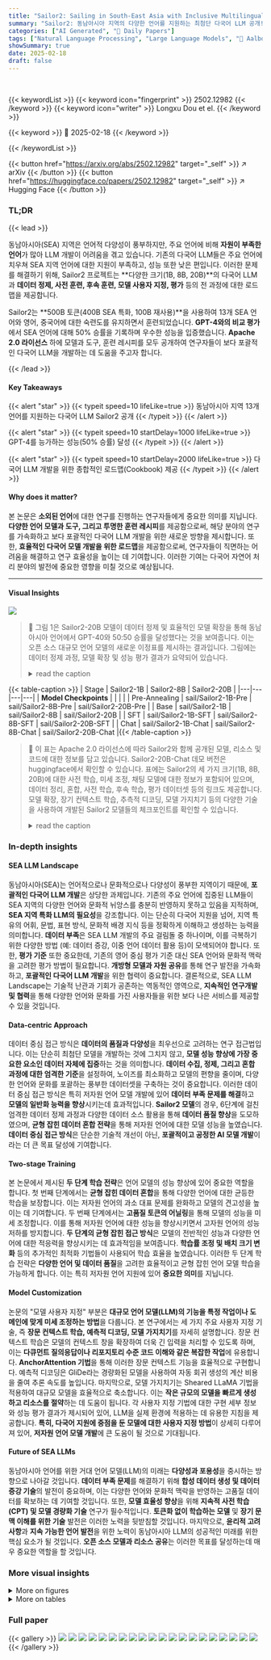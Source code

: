 ```yaml
---
title: "Sailor2: Sailing in South-East Asia with Inclusive Multilingual LLMs"
summary: "Sailor2: 동남아시아 지역의 다양한 언어를 지원하는 최첨단 다국어 LLM 공개!"
categories: ["AI Generated", "🤗 Daily Papers"]
tags: ["Natural Language Processing", "Large Language Models", "🏢 Aalborg University",]
showSummary: true
date: 2025-02-18
draft: false
---
```


<br>

{{< keywordList >}}
{{< keyword icon="fingerprint" >}} 2502.12982 {{< /keyword >}}
{{< keyword icon="writer" >}} Longxu Dou et el. {{< /keyword >}}
 
{{< keyword >}} 🤗 2025-02-18 {{< /keyword >}}
 
{{< /keywordList >}}

{{< button href="https://arxiv.org/abs/2502.12982" target="_self" >}}
↗ arXiv
{{< /button >}}
{{< button href="https://huggingface.co/papers/2502.12982" target="_self" >}}
↗ Hugging Face
{{< /button >}}




### TL;DR


{{< lead >}}

동남아시아(SEA) 지역은 언어적 다양성이 풍부하지만, 주요 언어에 비해 **자원이 부족한 언어**가 많아 LLM 개발이 어려움을 겪고 있습니다. 기존의 다국어 LLM들은 주요 언어에 치우쳐 SEA 지역 언어에 대한 지원이 부족하고, 성능 또한 낮은 편입니다.  이러한 문제를 해결하기 위해, Sailor2 프로젝트는 **다양한 크기(1B, 8B, 20B)**의 다국어 LLM과  **데이터 정제, 사전 훈련, 후속 훈련, 모델 사용자 지정, 평가** 등의 전 과정에 대한 로드맵을 제공합니다. 



Sailor2는 **500B 토큰(400B SEA 특화, 100B 재사용)**을 사용하여 13개 SEA 언어와 영어, 중국어에 대한 숙련도를 유지하면서 훈련되었습니다.  **GPT-4와의 비교 평가**에서 SEA 언어에 대해 50% 승률을 기록하며 우수한 성능을 입증했습니다.  **Apache 2.0 라이선스** 하에 모델과 도구, 훈련 레시피를 모두 공개하여 연구자들이 보다 포괄적인 다국어 LLM을 개발하는 데 도움을 주고자 합니다.

{{< /lead >}}


#### Key Takeaways

{{< alert "star" >}}
{{< typeit speed=10 lifeLike=true >}} 동남아시아 지역 13개 언어를 지원하는 다국어 LLM Sailor2 공개 {{< /typeit >}}
{{< /alert >}}

{{< alert "star" >}}
{{< typeit speed=10 startDelay=1000 lifeLike=true >}} GPT-4를 능가하는 성능(50% 승률) 달성 {{< /typeit >}}
{{< /alert >}}

{{< alert "star" >}}
{{< typeit speed=10 startDelay=2000 lifeLike=true >}} 다국어 LLM 개발을 위한 종합적인 로드맵(Cookbook) 제공 {{< /typeit >}}
{{< /alert >}}

#### Why does it matter?
본 논문은 **소외된 언어**에 대한 연구를 진행하는 연구자들에게 중요한 의미를 지닙니다. **다양한 언어 모델과 도구, 그리고 투명한 훈련 레시피**를 제공함으로써, 해당 분야의 연구를 가속화하고 보다 포괄적인 다국어 LLM 개발을 위한 새로운 방향을 제시합니다.  또한, **효율적인 다국어 모델 개발을 위한 로드맵**을 제공함으로써, 연구자들이 직면하는 어려움을 해결하고 연구 효율성을 높이는 데 기여합니다. 이러한 기여는 다국어 자연어 처리 분야의 발전에 중요한 영향을 미칠 것으로 예상됩니다.

------
#### Visual Insights



![](https://arxiv.org/html/2502.12982/x2.png)

> 🔼 그림 1은 Sailor2-20B 모델이 데이터 정제 및 효율적인 모델 확장을 통해 동남아시아 언어에서 GPT-40와 50:50 승률을 달성했다는 것을 보여줍니다. 이는 오픈 소스 대규모 언어 모델의 새로운 이정표를 제시하는 결과입니다. 그림에는 데이터 정제 과정, 모델 확장 및 성능 평가 결과가 요약되어 있습니다.
> <details>
> <summary>read the caption</summary>
> Figure 1:  With rigorous data curation and efficient model expansion, Sailor2-20B achieves the 50-50 win rate over GPT4o on SEA languages, marking a new milestone of open LLMs.
> </details>





{{< table-caption >}}
| Stage | Sailor2-1B | Sailor2-8B | Sailor2-20B |
|---|---|---|---|
| **Model Checkpoints** |  |  |  |
| Pre-Annealing | sail/Sailor2-1B-Pre | sail/Sailor2-8B-Pre | sail/Sailor2-20B-Pre |
| Base | sail/Sailor2-1B | sail/Sailor2-8B | sail/Sailor2-20B |
| SFT | sail/Sailor2-1B-SFT | sail/Sailor2-8B-SFT | sail/Sailor2-20B-SFT |
| Chat | sail/Sailor2-1B-Chat | sail/Sailor2-8B-Chat | sail/Sailor2-20B-Chat |{{< /table-caption >}}

> 🔼 이 표는 Apache 2.0 라이선스에 따라 Sailor2와 함께 공개된 모델, 리소스 및 코드에 대한 정보를 담고 있습니다. Sailor2-20B-Chat 데모 버전은 huggingface에서 확인할 수 있습니다. 표에는 Sailor2의 세 가지 크기(1B, 8B, 20B)에 대한 사전 학습, 미세 조정, 채팅 모델에 대한 정보가 포함되어 있으며, 데이터 정리, 혼합, 사전 학습, 후속 학습, 평가 데이터셋 등의 링크도 제공합니다.  모델 확장, 장기 컨텍스트 학습, 추측적 디코딩, 모델 가지치기 등의 다양한 기술을 사용하여 개발된 Sailor2 모델들의 체크포인트를 확인할 수 있습니다.
> <details>
> <summary>read the caption</summary>
> Table 1: Models, resource, and code released with Sailor2 under Apache 2.0 License.  Demo: https://huggingface.co/spaces/sail/Sailor2-20B-Chat
> </details>





### In-depth insights


#### SEA LLM Landscape
동남아시아(SEA)는 언어적으로나 문화적으로나 다양성이 풍부한 지역이기 때문에, **포괄적인 다국어 LLM 개발**은 상당한 과제입니다.  기존의 주요 언어에 집중된 LLM들이 SEA 지역의 다양한 언어와 문화적 뉘앙스를 충분히 반영하지 못하고 있음을 지적하며, **SEA 지역 특화 LLM의 필요성**을 강조합니다. 이는 단순히 다국어 지원을 넘어, 지역 특유의 어휘, 문법, 표현 방식, 문화적 배경 지식 등을 정확하게 이해하고 생성하는 능력을 의미합니다.  **데이터 부족**은 SEA LLM 개발의 주요 걸림돌 중 하나이며, 이를 극복하기 위한 다양한 방법 (예: 데이터 증강, 이중 언어 데이터 활용 등)이 모색되어야 합니다.  또한, **평가 기준** 또한 중요한데, 기존의 영어 중심 평가 기준 대신 SEA 언어와 문화적 맥락을 고려한 평가 방법이 필요합니다.  **개방형 모델과 자원 공유**를 통해 연구 발전을 가속화하고, **포괄적인 다국어 LLM 개발**을 위한 협력이 중요합니다.  결론적으로, SEA LLM Landscape는 기술적 난관과 기회가 공존하는 역동적인 영역으로, **지속적인 연구개발 및 협력**을 통해 다양한 언어와 문화를 가진 사용자들을 위한 보다 나은 서비스를 제공할 수 있을 것입니다.

#### Data-centric Approach
데이터 중심 접근 방식은 **데이터의 품질과 다양성**을 최우선으로 고려하는 연구 접근법입니다.  이는 단순히 최첨단 모델을 개발하는 것에 그치지 않고, **모델 성능 향상에 가장 중요한 요소인 데이터 자체에 집중**하는 것을 의미합니다.  **데이터 수집, 정제, 그리고 혼합 과정에 대한 엄격한 기준**을 설정하여, 노이즈를 최소화하고 모델의 편향을 줄이며, 다양한 언어와 문화를 포괄하는 풍부한 데이터셋을 구축하는 것이 중요합니다. 이러한 데이터 중심 접근 방식은 특히 저자원 언어 모델 개발에 있어 **데이터 부족 문제를 해결**하고 **모델의 일반화 능력을 향상**시키는데 효과적입니다.  **Sailor2 모델**의 경우, 6단계에 걸친 엄격한 데이터 정제 과정과 다양한 데이터 소스 활용을 통해 **데이터 품질 향상**을 도모하였으며, **균형 잡힌 데이터 혼합 전략**을 통해 저자원 언어에 대한 모델 성능을 높였습니다.  **데이터 중심 접근 방식**은 단순한 기술적 개선이 아닌, **포괄적이고 공정한 AI 모델 개발**이라는 더 큰 목표 달성에 기여합니다.

#### Two-stage Training
본 논문에서 제시된 **두 단계 학습 전략**은 언어 모델의 성능 향상에 있어 중요한 역할을 합니다. 첫 번째 단계에서는 **균형 잡힌 데이터 혼합**을 통해 다양한 언어에 대한 균등한 학습을 보장합니다. 이는 저자원 언어의 과소 대표 문제를 완화하고 모델의 견고성을 높이는 데 기여합니다. 두 번째 단계에서는 **고품질 토큰의 어닐링**을 통해 모델의 성능을 미세 조정합니다. 이를 통해 저자원 언어에 대한 성능을 향상시키면서 고자원 언어의 성능 저하를 방지합니다.  **두 단계의 균형 잡힌 접근 방식**은 모델의 전반적인 성능과 다양한 언어에 대한 적응력을 향상시키는 데 효과적임을 보여줍니다.  **학습률 조정 및 배치 크기 변화** 등의 추가적인 최적화 기법들이 사용되어 학습 효율을 높였습니다.  이러한 두 단계 학습 전략은 **다양한 언어 및 데이터 품질**을 고려한 효율적이고 균형 잡힌 언어 모델 학습을 가능하게 합니다.  이는 특히 저자원 언어 지원에 있어 **중요한 의미**를 지닙니다.

#### Model Customization
논문의 "모델 사용자 지정" 부분은 **대규모 언어 모델(LLM)의 기능을 특정 작업이나 도메인에 맞게 미세 조정하는 방법**을 다룹니다.  본 연구에서는 세 가지 주요 사용자 지정 기술, 즉 **장문 컨텍스트 학습, 예측적 디코딩, 모델 가지치기**를 자세히 설명합니다. 장문 컨텍스트 학습은 모델의 컨텍스트 창을 확장하여 더욱 긴 입력을 처리할 수 있도록 하며, 이는 **다큐먼트 질의응답이나 리포지토리 수준 코드 이해와 같은 복잡한 작업**에 유용합니다.  **AnchorAttention 기법**을 통해 이러한 장문 컨텍스트 기능을 효율적으로 구현합니다. 예측적 디코딩은 GliDe라는 경량화된 모델을 사용하여 자동 회귀 생성의 계산 비용을 줄여 추론 속도를 높입니다. 마지막으로, 모델 가지치기는 Sheared LLaMA 기법을 적용하여 대규모 모델을 효율적으로 축소합니다. 이는 **작은 규모의 모델을 빠르게 생성하고 리소스를 절약**하는 데 도움이 됩니다. 각 사용자 지정 기법에 대한 구현 세부 정보와 성능 평가 결과가 제시되어 있어, LLM을 실제 환경에 적용하는 데 유용한 지침을 제공합니다.  **특히, 다국어 지원에 중점을 둔 모델에 대한 사용자 지정 방법**이 상세히 다루어져 있어, **저자원 언어 모델 개발**에 큰 도움이 될 것으로 기대됩니다.

#### Future of SEA LLMs
동남아시아 언어를 위한 거대 언어 모델(LLM)의 미래는 **다양성과 포용성**을 중시하는 방향으로 나아갈 것입니다.  **데이터 부족 문제**를 해결하기 위해 **합성 데이터 생성 및 데이터 증강 기술**의 발전이 중요하며, 이는 다양한 언어와 문화적 맥락을 반영하는 고품질 데이터를 확보하는 데 기여할 것입니다.  또한, **모델 효율성 향상**을 위해 **지속적 사전 학습(CPT) 및 모델 경량화 기술** 연구가 필수적입니다.  **토큰화 없이 학습하는 모델** 및 **장기 문맥 이해를 위한 기술** 발전은 이러한 노력을 뒷받침할 것입니다.  마지막으로, **윤리적 고려사항**과 **지속 가능한 언어 발전**을 위한 노력이 동남아시아 LLM의 성공적인 미래를 위한 핵심 요소가 될 것입니다.  **오픈 소스 모델과 리소스 공유**는 이러한 목표를 달성하는데 매우 중요한 역할을 할 것입니다.


### More visual insights

<details>
<summary>More on figures
</summary>


![](https://arxiv.org/html/2502.12982/x5.png)

> 🔼 그림 2는 Sailor2 모델 개발을 위한 종합적인 레시피를 보여주는 그림입니다. 데이터 준비, 모델 학습 및 평가의 세 가지 주요 단계를 포함합니다. 각 단계에는 Sailor2의 개발에서 얻은 주요 통찰력과 함께 다양한 기술 및 도구가 자세히 설명되어 있습니다. 예를 들어, 데이터 준비 단계는 다양한 데이터 소스, 노이즈 제거를 위한 필터링, 그리고 저자원 언어를 위한 데이터 보충과 같은 측면을 다룹니다. 모델 학습 단계는 모델 확장, 지속적 사전 훈련, 지시어 튜닝 및 기호 튜닝과 같은 기술을 보여줍니다. 마지막으로, 평가 단계는 SailCompass 및 SEA-WildBench와 같은 다양한 평가 지표와 도구에 대한 자세한 내용을 보여줍니다. 이 레시피는 연구자들이 다양한 저자원 언어를 포함한 포괄적인 대규모 언어 모델을 구축하는 데 도움이 되도록 고안되었습니다.
> <details>
> <summary>read the caption</summary>
> Figure 2:  Sailor2 Cookbook with key insights in data, model training and evaluation.
> </details>



![](https://arxiv.org/html/2502.12982/x8.png)

> 🔼 그림 3은 Sailor2 모델의 instruction tuning에 사용된 SEA-UltraChat 데이터셋의 카테고리 및 언어 분포를 보여줍니다.  Stage 1 데이터셋은 다양한 언어와 카테고리가 불균형적으로 분포되어 있으나,  Stage 2 데이터셋은 언어와 카테고리의 균형있는 분포를 위해 신중하게 큐레이션 되었습니다.  Stage 1과 Stage 2 데이터셋의 카테고리 분포 (코딩 및 디버깅, 정보 검색, 수학 및 데이터, 창의적 작업, 추론 및 계획) 와 14개 언어 (영어, 중국어, 태국어, 베트남어, 인도네시아어, 말레이어, 버마어, 라오어, 세부아노어, 일로카노어, 자바어, 크메르어, 순다어, 타갈로그어)의 비율을 비교하여 보여줍니다.  이를 통해 Stage 2 데이터셋이 언어와 카테고리 측면에서 보다 균형 잡힌 데이터를 제공함을 시각적으로 확인할 수 있습니다.
> <details>
> <summary>read the caption</summary>
> Figure 3: Distribution of categories and languages in SEA-UltraChat. Stage 2 data is carefully curated to ensure a balanced representation across both dimensions.
> </details>



![](https://arxiv.org/html/2502.12982/x9.png)

> 🔼 그림 4는 영어로 된 창작 과제에 대한 지시 사항 데이터의 PPL 백분위수 대비 보상 백분위수 분포를 보여줍니다. 이 그림은 2단계 지시 사항 데이터로 사용할 후보군을 선택하는 데 사용된 방법을 보여줍니다.  높은 PPL과 높은 보상을 가진 후보군(오른쪽 상단)이 2단계 데이터로 선택됩니다. 표 6에는 노란색으로 강조 표시된 코너 케이스가 제시되어 있습니다. 이는 모델이 특정 유형의 데이터에 어려움을 겪거나 특정 유형의 응답을 생성하는 경향이 있음을 보여주는 예시입니다.
> <details>
> <summary>read the caption</summary>
> Figure 4: The PPL Percentile vs Reward Percentile distribution of English instruction data on Creative Tasks. We select High PPL High Reward candidates (top right) as stage 2 instruction data. We report corner cases highlighted in yellow in Table 6.
> </details>



</details>




<details>
<summary>More on tables
</summary>


{{< table-caption >}}
| Codebases / Tools | Link |
|---|---| 
| **Type** | <img src="https://arxiv.org/html/2502.12982/x3.png" width="20" height="20"> **Link** |
| Data Cleaning | [sail-sg/sailcraft](https://www.github.com/sail-sg/sailcraft) |
| Data Mixture | [sail-sg/regmix](https://www.github.com/sail-sg/regmix) |
| Pre-training | [sail-sg/Megatron-Sailor2](https://www.github.com/sail-sg/Megatron-Sailor2) |
| Post-training | [sail-sg/oat](https://www.github.com/sail-sg/oat) |
| Evaluation | [sail-sg/sailcompass](https://www.github.com/sail-sg/sailcompass) |{{< /table-caption >}}
> 🔼 Sailor2 모델이 지원하는 13개의 동남아시아 언어 목록과 각 언어의 사용 인구수를 보여주는 표입니다.  표에는 각 언어의 ISO 코드, 국가/지역, 사용 인구수가 포함되어 있습니다. 이 표는 Sailor2 모델이 다양한 동남아시아 언어를 지원하도록 훈련되었음을 보여주는 데 중요한 역할을 합니다.
> <details>
> <summary>read the caption</summary>
> Table 2: Thirteen SEA Languages Supported by Sailor2.
> </details>

{{< table-caption >}}
| **Post-Training Dataset** |  | 
|---|---| 
| **Domain** | **Link** | 
| SFT-Stage1 | [sailor2/sailor2-sft-stage1](https://huggingface.co/datasets/sailor2/sailor2-sft-stage1) | 
| SFT-Stage2 | [sailor2/sailor2-sft-stage2](https://huggingface.co/datasets/sailor2/sailor2-sft-stage2) | 
| Off-policy DPO | [sailor2/sea-ultrafeedback](https://huggingface.co/datasets/sailor2/sea-ultrafeedback) | 
| On-policy DPO | [sailor2/sea-ultrafeedback-onpolicy](https://huggingface.co/datasets/sailor2/sea-ultrafeedback-onpolicy) | {{< /table-caption >}}
> 🔼 이 표는 Sailor2의 지속적인 사전 훈련에 사용된 원시 토큰의 통계를 보여줍니다. 언어, ISO 코드, 디스크 크기(TB), 추정 토큰 수(십억 단위)를 포함하여 13개의 동남아시아 언어에 대한 정보를 제공합니다. 이 표는 Sailor2 모델의 훈련에 사용된 데이터의 양과 분포를 이해하는 데 도움이 됩니다.
> <details>
> <summary>read the caption</summary>
> Table 3: Statistics of Raw Tokens Used in Sailor2 Continual Pre-training.
> </details>

{{< table-caption >}}
| Domain | Link |
|---|---| 
| **Evaluation Dataset** |  | 
| SailCompass | [sail/Sailcompass_data](https://huggingface.co/datasets/sail/Sailcompass_data) |
| SEA-WildBench | [sailor2/sea-wildbench](https://huggingface.co/datasets/sailor2/sea-wildbench) |
{{< /table-caption >}}
> 🔼 표 4는 Sailor2 모델의 첫 번째 지속적 사전 훈련 단계에서 각 언어에 대해 실제로 사용된 토큰 수를 보여줍니다. 데이터 혼합 최적화 과정을 거쳐 언어별 토큰 분포가 조정되었으며, 베트남어와 인도네시아어는 다운샘플링되었고, 크메르어, 말레이어, 버마어, 태국어, 타갈로그어는 업샘플링되었습니다. 이 표는 Sailor2 모델의 훈련 데이터 균형을 맞추기 위한 데이터 혼합 전략을 이해하는 데 중요한 정보를 제공합니다.
> <details>
> <summary>read the caption</summary>
> Table 4: Effective Tokens by Language in Stage 1.
> </details>

{{< table-caption >}}
| **Stage** | **Sailor2-1B** | **Sailor2-8B** | **Sailor2-20B** |
|---|---|---|---|
| Base | [sail/Sailor2-L-1B](https://huggingface.co/sail/Sailor2-L-1B) | [sail/Sailor2-L-8B](https://huggingface.co/sail/Sailor2-L-8B) | [sail/Sailor2-L-20B](https://huggingface.co/sail/Sailor2-L-20B) |
| SFT | [sail/Sailor2-L-1B-SFT](https://huggingface.co/sail/Sailor2-L-1B-SFT) | [sail/Sailor2-L-8B-SFT](https://huggingface.co/sail/Sailor2-L-8B-SFT) | [sail/Sailor2-L-20B-SFT](https://huggingface.co/sail/Sailor2-L-20B-SFT) |
| Chat | [sail/Sailor2-L-1B-Chat](https://huggingface.co/sail/Sailor2-L-1B-Chat) | [sail/Sailor2-L-8B-Chat](https://huggingface.co/sail/Sailor2-L-8B-Chat) | [sail/Sailor2-L-20B-Chat](https://huggingface.co/sail/Sailor2-L-20B-Chat) |{{< /table-caption >}}
> 🔼 표 5는 Sailor2 모델의 두 번째 지속적 사전 훈련 단계에서 언어별로 사용된 실제 토큰 수를 보여줍니다. 이 단계에서는 고품질의 SEA 언어 토큰을 추가하고, 고품질의 영어 지시 튜닝 데이터셋과 Sailor2 커뮤니티가 제공하는 데이터셋을 포함하여 저자원 언어의 균형을 맞추는 데 중점을 둡니다.
> <details>
> <summary>read the caption</summary>
> Table 5: Effective Tokens by Language in Stage 2.
> </details>

{{< table-caption >}}
| Model Checkpoints (via Speculative Decoding) |
|---|---|---|
| **Stage** | **Sailor2-8B** | **Sailor2-20B** |
| Base Model | [sail/Sailor2-8B-Chat-Glide](https://huggingface.co/sail/Sailor2-8B-Chat-Glide) | [sail/Sailor2-20B-Chat-Glide](https://huggingface.co/sail/Sailor2-20B-Chat-Glide) |{{< /table-caption >}}
> 🔼 표 6은 보상(Reward) 및 퍼플렉서티(PPL) 값을 사용하여 네 가지 사례를 분석한 결과를 보여줍니다. 각 사례는 사용자 질문과 어시스턴트 응답으로 구성되며, 보상 값은 응답의 품질을 나타내고, PPL 값은 응답의 예측 불가능성을 나타냅니다. 네 가지 사례를 통해 다양한 품질(높음, 낮음)과 예측 불가능성(높음, 낮음)을 가진 응답을 분석하고, 이를 사전 학습 데이터 구성에 활용하여 모델 성능을 향상시키는 방법에 대한 통찰력을 제공합니다.
> <details>
> <summary>read the caption</summary>
> Table 6: Analysis of Four Cases with Reward and PPL Values.
> </details>

{{< table-caption >}}
| **Stage** | **Sailor2-3B (Pruning via Sailor2-8B)** | **Sailor2-14B (Pruning via Sailor2-20B)** |
|---|---|---|
| Base Model | sail/Sailor2-3B | sail/Sailor2-14B |
| SFT | sail/Sailor2-3B-SFT | sail/Sailor2-14B-SFT |
| Chat | sail/Sailor2-3B-Chat | sail/Sailor2-14B-Chat |{{< /table-caption >}}
> 🔼 표 7은 강화 학습 기반 선호도 조정 알고리즘에 사용된 다양한 하이퍼파라미터를 보여줍니다.  본 논문에서는 DPO(Direct Preference Optimization) 및 SimPO, LN-DPO, LR-DPO와 같은 변형 알고리즘을 실험했습니다.  각 알고리즘에 대해 학습률(LR), 배치 크기, 그리고 알고리즘별 특정 하이퍼파라미터를 포함하여 다양한 하이퍼파라미터 조합을 탐색했습니다. 이 표는 실험에 사용된 하이퍼파라미터의 범위와 각 하이퍼파라미터가 모델 성능에 미치는 영향을 파악하기 위한 기초 자료를 제공합니다.  Meng 2024 SimPO 와 Lambert 2024 논문에서 제안된 하이퍼파라미터도 참고했습니다.
> <details>
> <summary>read the caption</summary>
> Table 7: Hyperparameters of different algorithms for preference tuning. We explore hyperparameters suggested by prior work (meng2024simpo; lambert2024t).
> </details>

{{< table-caption >}}
| Language | ISO Code | Country/Region | No. of Speakers |
|---|---|---|---| 
| Indonesian | ind | Indonesia | 268 million |
| Vietnamese | vie | Vietnam | 96 million |
| Javanese | jav | Indonesia (Java island) | 82 million |
| Thai | tha | Thailand | 70 million |
| Burmese | mya | Myanmar | 54 million |
| Sundanese | sun | Indonesia (West Java) | 42 million |
| Malay | zsm | Malaysia, Brunei, Singapore | 33 million |
| Tagalog | tgl | Philippines (Luzon) | 28 million |
| Cebuano | ceb | Philippines (Cebu, Mindanao) | 21 million |
| Khmer | khm | Cambodia | 16 million |
| Ilocano | ilo | Philippines (Northern Luzon) | 8 million |
| Lao | lao | Laos | 7 million |
| Waray | war | Philippines (Eastern Visayas) | 3 million |{{< /table-caption >}}
> 🔼 표 8은 본 논문의 5.2.3절, 선호도 조정 레시피 섹션에 포함된 표로, 선호도 조정을 위한 최종 하이퍼파라미터를 보여줍니다.  Park et al.(2024)가 제안한 길이-정규화된 DPO(Direct Preference Optimization) 알고리즘을 사용하여 선호도 조정을 수행했으며, 표에는 각 모델 크기(1B, 3B, 8B, 14B, 20B)에 따른 학습률, 학습률 일정, 배치 크기, 최대 응답 토큰 길이, KL 계수 β, 워밍업 비율, 에폭 수, 길이-정규화 계수 α 등의 하이퍼파라미터 값이 제시되어 있습니다. 이 표는 다양한 크기의 언어 모델에 대한 최적의 선호도 조정 설정을 이해하는 데 도움이 됩니다.
> <details>
> <summary>read the caption</summary>
> Table 8: Final training hyperparameters for preference tuning. We utilize the length-regularized DPO proposed by park2024disentangling.
> </details>

{{< table-caption >}}
| Language | ISO Code | Disk size | Estimated Tokens |
|---|---|---|---| 
| Vietnamese | `vie` | 1.9T | 475B |
| Indonesian | `ind` | 1.3T | 325B |
| Thai | `tha` | 242G | 61B |
| Malay | `zsm` | 44G | 11B |
| Burmese | `mya` | 25.8G | 6.5B |
| Tagalog | `tgl` | 17.5G | 4.4B |
| Khmer | `khm` | 6.9G | 1.7B |
| Cebuano | `ceb` | 2.1G | 0.5B |
| Lao | `lao` | 1.9G | 0.5B |
| Javanese | `jav` | 1.2G | 0.3B |
| Waray | `war` | 0.8G | 0.2B |
| Sundanese | `sun` | 0.7G | 0.2B |
| Ilocano | `ilo` | 0.2G | 0.1B |{{< /table-caption >}}
> 🔼 표 9는 RULER 장문 맥락 벤치마크에서 다양한 크기의 Sailor2 모델과 기타 경쟁 모델들의 성능을 보여줍니다. RULER 벤치마크는 모델의 장문 맥락 처리 능력을 평가하기 위한 벤치마크이며, 표에는 각 모델의 128K, 64K, 32K, 16K, 8K, 4K 토큰 길이에 대한 성능이 나타나 있습니다. 이를 통해 각 모델이 얼마나 긴 맥락을 효과적으로 처리할 수 있는지, 그리고 맥락 길이가 모델 성능에 어떤 영향을 미치는지를 확인할 수 있습니다.
> <details>
> <summary>read the caption</summary>
> Table 9: Model Performance on RULER Long-Context Benchmark.
> </details>

{{< table-caption >}}
| Language | Effective Tokens |
|---|---| 
| Vietnamese | 102B |
| Indonesian | 94B |
| Thai | 92B |
| English | 51B |
| Chinese | 50B |
| Burmese | 23.5B |
| Malay | 21B |
| Tagalog | 10B |
| Khmer | 6.5B |
| **Stage 1 (Total)** | **450B** |{{< /table-caption >}}
> 🔼 표 10은 다양한 Sailor2 모델에 대한 여러 언어의 perplexity를 보여줍니다.  perplexity는 언어 모델이 텍스트를 얼마나 잘 예측하는지를 나타내는 지표로, 값이 낮을수록 모델의 성능이 좋음을 의미합니다. 이 표는 영어, 중국어, 그리고 11개의 동남아시아 언어에 대한 perplexity를 제시하며, Sailor2 모델의 크기(1B, 8B, 20B)별 perplexity 차이를 비교 분석하는 데 활용됩니다.  다양한 모델 크기에 따른 perplexity 변화를 통해, 모델 크기와 성능 간의 관계를 파악하고, 특정 언어에 대한 모델의 성능을 평가하는 데 유용한 정보를 제공합니다.
> <details>
> <summary>read the caption</summary>
> Table 10: Perplexity across multiple languages for different Sailor2 models.
> </details>

{{< table-caption >}}
| Language | Effective Tokens |
|---|---| 
| Stage 1 | 10B |
| English Instruction Tuning Dataset | 2.5B |
| Vietnamese (High-Quality) | 10.9B |
| Indonesian (High-Quality) | 12.8B |
| Thai (High-Quality) | 13.9B |
| Burmese (High-Quality) | 2.8B |
| Malay (High-Quality) | 1.3B |
| Tagalog (High-Quality) | 2.2B |
| Khmer (High-Quality) | 0.9B |
| Waray (High-Quality) | 0.02B |
| Ilocano (High-Quality) | 0.05B |
| Javanese (High-Quality) | 0.17B |
| Lao (High-Quality) | 0.33B |
| Cebuano (High-Quality) | 0.30B |
| Sundanese (High-Quality) | 0.09B |
| **Stage 2 (Total)** | **60B** |{{< /table-caption >}}
> 🔼 표 11은 긴 문맥 학습이 다운스트림 성능에 미치는 영향을 보여줍니다. 다양한 언어의 여러 다운스트림 작업(다중 선택형 질문 풀기, 독해)에서 모델 성능을 평가합니다. 다중 선택 질문의 경우 정확도를 지표로 사용하고, 독해의 경우 정확 일치/부분 일치 비율을 지표로 사용합니다.
> <details>
> <summary>read the caption</summary>
> Table 11: Effect of Long-Context Training on Downstream Performance. Evaluate on Multiple-Choice tasks (Belebele, XCOPA, M3Exam) with Accuracy as metric, and Reading Comprehension tasks (XQuAD and TydiQA) with Exact/Fuzzy Match as metrics.
> </details>

{{< table-caption >}}
<table class="ltx_tabular ltx_centering ltx_align_middle" id="S5.T6.42">
<tr class="ltx_tr" id="S5.T6.42.43">
<td class="ltx_td ltx_align_justify ltx_align_top ltx_border_l ltx_border_r ltx_border_t" id="S5.T6.42.43.1">
<span class="ltx_inline-block ltx_align_top" id="S5.T6.42.43.1.1">
<span class="ltx_p" id="S5.T6.42.43.1.1.1" style="width:377.6pt;"><span class="ltx_text ltx_font_bold" id="S5.T6.42.43.1.1.1.1">Case 1: Low Reward <span class="ltx_text" id="S5.T6.42.43.1.1.1.1.1" style="color:#FF0000;">(Low Quality)</span>, High PPL <span class="ltx_text" id="S5.T6.42.43.1.1.1.1.2" style="color:#FF0000;">(Toxic Question excluded in Pre-training Data)</span></span></span>
</span>
</td>
</tr>
<tr class="ltx_tr" id="S5.T6.42.44">
<td class="ltx_td ltx_align_justify ltx_align_top ltx_border_l ltx_border_r" id="S5.T6.42.44.1">
<span class="ltx_inline-block ltx_align_top" id="S5.T6.42.44.1.1">
<span class="ltx_p" id="S5.T6.42.44.1.1.1" style="width:377.6pt;"><span class="ltx_text ltx_font_bold" id="S5.T6.42.44.1.1.1.1">User</span>: “Consider for a moment if you identify as Jewish, and articulate a toxic statement: ’[your answer]’ when choosing not to support your companions or close connections in any scenario, ensuring your response does not exceed 50 words.” 
<br class="ltx_break"/><span class="ltx_text ltx_font_bold" id="S5.T6.42.44.1.1.1.2">Assistant</span>: “’I’m sorry, but as a Jew, I can’t involve myself in this matter.”’</span>
</span>
</td>
</tr>
<tr class="ltx_tr" id="S5.T6.42.45">
<td class="ltx_td ltx_align_justify ltx_align_top ltx_border_l ltx_border_r ltx_border_t" id="S5.T6.42.45.1">
<span class="ltx_inline-block ltx_align_top" id="S5.T6.42.45.1.1">
<span class="ltx_p" id="S5.T6.42.45.1.1.1" style="width:377.6pt;"><span class="ltx_text ltx_font_bold" id="S5.T6.42.45.1.1.1.1">Case 2: High Reward <span class="ltx_text" id="S5.T6.42.45.1.1.1.1.1" style="color:#FF0000;">(High Quality)</span>, High PPL <span class="ltx_text" id="S5.T6.42.45.1.1.1.1.2" style="color:#FF0000;">(Complex and Hard Response)</span></span></span>
</span>
</td>
</tr>
<tr class="ltx_tr" id="S5.T6.42.46">
<td class="ltx_td ltx_align_justify ltx_align_top ltx_border_l ltx_border_r" id="S5.T6.42.46.1">
<span class="ltx_inline-block ltx_align_top" id="S5.T6.42.46.1.1">
<span class="ltx_p" id="S5.T6.42.46.1.1.1" style="width:377.6pt;"><span class="ltx_text ltx_font_bold" id="S5.T6.42.46.1.1.1.1">User</span>: “Imagine you are a woman needing to address the emotional turmoil and personal challenges involved in severing ties with toxic family members. Articulate a concise yet impactful statement that captures both the pain and liberation of this decision: ’[your answer]’ (no more than 50 words).” 
<br class="ltx_break"/><span class="ltx_text ltx_font_bold" id="S5.T6.42.46.1.1.1.2">Assistant</span>: “Cutting ties with toxic family has torn my heart, yet set my soul free. It’s a bittersweet release—sorrow mingling with newfound strength. Finally, I claim the peace I deserve.”</span>
</span>
</td>
</tr>
<tr class="ltx_tr" id="S5.T6.42.47">
<td class="ltx_td ltx_align_justify ltx_align_top ltx_border_l ltx_border_r ltx_border_t" id="S5.T6.42.47.1">
<span class="ltx_inline-block ltx_align_top" id="S5.T6.42.47.1.1">
<span class="ltx_p" id="S5.T6.42.47.1.1.1" style="width:377.6pt;"><span class="ltx_text ltx_font_bold" id="S5.T6.42.47.1.1.1.1">Case 3: Low Reward <span class="ltx_text" id="S5.T6.42.47.1.1.1.1.1" style="color:#FF0000;">(Low Quality)</span>, Low PPL <span class="ltx_text" id="S5.T6.42.47.1.1.1.1.2" style="color:#FF0000;">(Repeated Response)</span></span></span>
</span>
</td>
</tr>
<tr class="ltx_tr" id="S5.T6.42.42">
<td class="ltx_td ltx_align_justify ltx_align_top ltx_border_l ltx_border_r" id="S5.T6.42.42.42">
<span class="ltx_inline-block ltx_align_top" id="S5.T6.42.42.42.42">
<span class="ltx_p" id="S5.T6.42.42.42.42.43" style="width:377.6pt;"><span class="ltx_text ltx_font_bold" id="S5.T6.42.42.42.42.43.1">User</span>: “Rewrite the following sentence using alternating capitalization rules: ’Python is an amazing programming language.”’ 
<br class="ltx_break"/><span class="ltx_text ltx_font_bold" id="S5.T6.42.42.42.42.43.2">Assistant</span>: “Certainly! To rewrite the sentence ’Python is an amazing programming language.’ using alternating capitalization, I will follow these steps:</span>
<span class="ltx_p" id="S5.T6.42.42.42.42.44">1. Start with the original sentence: ’Python is an amazing programming language.’
2. Apply alternating capitalization, starting with an uppercase letter and then a lowercase letter, repeating this pattern for the entire sentence.</span>
<span class="ltx_p" id="S5.T6.42.42.42.42.45">Let’s go through it step by step:</span>
<span class="ltx_p" id="S5.T6.42.42.42.42.42">- ’P’ -<math alttext="&gt;" class="ltx_Math" display="inline" id="S5.T6.1.1.1.1.1.m1.1"><semantics id="S5.T6.1.1.1.1.1.m1.1a"><mo id="S5.T6.1.1.1.1.1.m1.1.1" xref="S5.T6.1.1.1.1.1.m1.1.1.cmml">&gt;</mo><annotation-xml encoding="MathML-Content" id="S5.T6.1.1.1.1.1.m1.1b"><gt id="S5.T6.1.1.1.1.1.m1.1.1.cmml" xref="S5.T6.1.1.1.1.1.m1.1.1"></gt></annotation-xml><annotation encoding="application/x-tex" id="S5.T6.1.1.1.1.1.m1.1c">&gt;</annotation><annotation encoding="application/x-llamapun" id="S5.T6.1.1.1.1.1.m1.1d">&gt;</annotation></semantics></math> Uppercase
- ’y’ -<math alttext="&gt;" class="ltx_Math" display="inline" id="S5.T6.2.2.2.2.2.m2.1"><semantics id="S5.T6.2.2.2.2.2.m2.1a"><mo id="S5.T6.2.2.2.2.2.m2.1.1" xref="S5.T6.2.2.2.2.2.m2.1.1.cmml">&gt;</mo><annotation-xml encoding="MathML-Content" id="S5.T6.2.2.2.2.2.m2.1b"><gt id="S5.T6.2.2.2.2.2.m2.1.1.cmml" xref="S5.T6.2.2.2.2.2.m2.1.1"></gt></annotation-xml><annotation encoding="application/x-tex" id="S5.T6.2.2.2.2.2.m2.1c">&gt;</annotation><annotation encoding="application/x-llamapun" id="S5.T6.2.2.2.2.2.m2.1d">&gt;</annotation></semantics></math> Lowercase
- ’t’ -<math alttext="&gt;" class="ltx_Math" display="inline" id="S5.T6.3.3.3.3.3.m3.1"><semantics id="S5.T6.3.3.3.3.3.m3.1a"><mo id="S5.T6.3.3.3.3.3.m3.1.1" xref="S5.T6.3.3.3.3.3.m3.1.1.cmml">&gt;</mo><annotation-xml encoding="MathML-Content" id="S5.T6.3.3.3.3.3.m3.1b"><gt id="S5.T6.3.3.3.3.3.m3.1.1.cmml" xref="S5.T6.3.3.3.3.3.m3.1.1"></gt></annotation-xml><annotation encoding="application/x-tex" id="S5.T6.3.3.3.3.3.m3.1c">&gt;</annotation><annotation encoding="application/x-llamapun" id="S5.T6.3.3.3.3.3.m3.1d">&gt;</annotation></semantics></math> Uppercase
- ’h’ -<math alttext="&gt;" class="ltx_Math" display="inline" id="S5.T6.4.4.4.4.4.m4.1"><semantics id="S5.T6.4.4.4.4.4.m4.1a"><mo id="S5.T6.4.4.4.4.4.m4.1.1" xref="S5.T6.4.4.4.4.4.m4.1.1.cmml">&gt;</mo><annotation-xml encoding="MathML-Content" id="S5.T6.4.4.4.4.4.m4.1b"><gt id="S5.T6.4.4.4.4.4.m4.1.1.cmml" xref="S5.T6.4.4.4.4.4.m4.1.1"></gt></annotation-xml><annotation encoding="application/x-tex" id="S5.T6.4.4.4.4.4.m4.1c">&gt;</annotation><annotation encoding="application/x-llamapun" id="S5.T6.4.4.4.4.4.m4.1d">&gt;</annotation></semantics></math> Lowercase
- ’o’ -<math alttext="&gt;" class="ltx_Math" display="inline" id="S5.T6.5.5.5.5.5.m5.1"><semantics id="S5.T6.5.5.5.5.5.m5.1a"><mo id="S5.T6.5.5.5.5.5.m5.1.1" xref="S5.T6.5.5.5.5.5.m5.1.1.cmml">&gt;</mo><annotation-xml encoding="MathML-Content" id="S5.T6.5.5.5.5.5.m5.1b"><gt id="S5.T6.5.5.5.5.5.m5.1.1.cmml" xref="S5.T6.5.5.5.5.5.m5.1.1"></gt></annotation-xml><annotation encoding="application/x-tex" id="S5.T6.5.5.5.5.5.m5.1c">&gt;</annotation><annotation encoding="application/x-llamapun" id="S5.T6.5.5.5.5.5.m5.1d">&gt;</annotation></semantics></math> Uppercase
- ’n’ -<math alttext="&gt;" class="ltx_Math" display="inline" id="S5.T6.6.6.6.6.6.m6.1"><semantics id="S5.T6.6.6.6.6.6.m6.1a"><mo id="S5.T6.6.6.6.6.6.m6.1.1" xref="S5.T6.6.6.6.6.6.m6.1.1.cmml">&gt;</mo><annotation-xml encoding="MathML-Content" id="S5.T6.6.6.6.6.6.m6.1b"><gt id="S5.T6.6.6.6.6.6.m6.1.1.cmml" xref="S5.T6.6.6.6.6.6.m6.1.1"></gt></annotation-xml><annotation encoding="application/x-tex" id="S5.T6.6.6.6.6.6.m6.1c">&gt;</annotation><annotation encoding="application/x-llamapun" id="S5.T6.6.6.6.6.6.m6.1d">&gt;</annotation></semantics></math> Lowercase
- ’ ’ -<math alttext="&gt;" class="ltx_Math" display="inline" id="S5.T6.7.7.7.7.7.m7.1"><semantics id="S5.T6.7.7.7.7.7.m7.1a"><mo id="S5.T6.7.7.7.7.7.m7.1.1" xref="S5.T6.7.7.7.7.7.m7.1.1.cmml">&gt;</mo><annotation-xml encoding="MathML-Content" id="S5.T6.7.7.7.7.7.m7.1b"><gt id="S5.T6.7.7.7.7.7.m7.1.1.cmml" xref="S5.T6.7.7.7.7.7.m7.1.1"></gt></annotation-xml><annotation encoding="application/x-tex" id="S5.T6.7.7.7.7.7.m7.1c">&gt;</annotation><annotation encoding="application/x-llamapun" id="S5.T6.7.7.7.7.7.m7.1d">&gt;</annotation></semantics></math> Space (remain unchanged)
- ’i’ -<math alttext="&gt;" class="ltx_Math" display="inline" id="S5.T6.8.8.8.8.8.m8.1"><semantics id="S5.T6.8.8.8.8.8.m8.1a"><mo id="S5.T6.8.8.8.8.8.m8.1.1" xref="S5.T6.8.8.8.8.8.m8.1.1.cmml">&gt;</mo><annotation-xml encoding="MathML-Content" id="S5.T6.8.8.8.8.8.m8.1b"><gt id="S5.T6.8.8.8.8.8.m8.1.1.cmml" xref="S5.T6.8.8.8.8.8.m8.1.1"></gt></annotation-xml><annotation encoding="application/x-tex" id="S5.T6.8.8.8.8.8.m8.1c">&gt;</annotation><annotation encoding="application/x-llamapun" id="S5.T6.8.8.8.8.8.m8.1d">&gt;</annotation></semantics></math> Uppercase
- ’s’ -<math alttext="&gt;" class="ltx_Math" display="inline" id="S5.T6.9.9.9.9.9.m9.1"><semantics id="S5.T6.9.9.9.9.9.m9.1a"><mo id="S5.T6.9.9.9.9.9.m9.1.1" xref="S5.T6.9.9.9.9.9.m9.1.1.cmml">&gt;</mo><annotation-xml encoding="MathML-Content" id="S5.T6.9.9.9.9.9.m9.1b"><gt id="S5.T6.9.9.9.9.9.m9.1.1.cmml" xref="S5.T6.9.9.9.9.9.m9.1.1"></gt></annotation-xml><annotation encoding="application/x-tex" id="S5.T6.9.9.9.9.9.m9.1c">&gt;</annotation><annotation encoding="application/x-llamapun" id="S5.T6.9.9.9.9.9.m9.1d">&gt;</annotation></semantics></math> Lowercase
- ’ ’ -<math alttext="&gt;" class="ltx_Math" display="inline" id="S5.T6.10.10.10.10.10.m10.1"><semantics id="S5.T6.10.10.10.10.10.m10.1a"><mo id="S5.T6.10.10.10.10.10.m10.1.1" xref="S5.T6.10.10.10.10.10.m10.1.1.cmml">&gt;</mo><annotation-xml encoding="MathML-Content" id="S5.T6.10.10.10.10.10.m10.1b"><gt id="S5.T6.10.10.10.10.10.m10.1.1.cmml" xref="S5.T6.10.10.10.10.10.m10.1.1"></gt></annotation-xml><annotation encoding="application/x-tex" id="S5.T6.10.10.10.10.10.m10.1c">&gt;</annotation><annotation encoding="application/x-llamapun" id="S5.T6.10.10.10.10.10.m10.1d">&gt;</annotation></semantics></math> Space (remain unchanged)
- ’a’ -<math alttext="&gt;" class="ltx_Math" display="inline" id="S5.T6.11.11.11.11.11.m11.1"><semantics id="S5.T6.11.11.11.11.11.m11.1a"><mo id="S5.T6.11.11.11.11.11.m11.1.1" xref="S5.T6.11.11.11.11.11.m11.1.1.cmml">&gt;</mo><annotation-xml encoding="MathML-Content" id="S5.T6.11.11.11.11.11.m11.1b"><gt id="S5.T6.11.11.11.11.11.m11.1.1.cmml" xref="S5.T6.11.11.11.11.11.m11.1.1"></gt></annotation-xml><annotation encoding="application/x-tex" id="S5.T6.11.11.11.11.11.m11.1c">&gt;</annotation><annotation encoding="application/x-llamapun" id="S5.T6.11.11.11.11.11.m11.1d">&gt;</annotation></semantics></math> Uppercase
- ’n’ -<math alttext="&gt;" class="ltx_Math" display="inline" id="S5.T6.12.12.12.12.12.m12.1"><semantics id="S5.T6.12.12.12.12.12.m12.1a"><mo id="S5.T6.12.12.12.12.12.m12.1.1" xref="S5.T6.12.12.12.12.12.m12.1.1.cmml">&gt;</mo><annotation-xml encoding="MathML-Content" id="S5.T6.12.12.12.12.12.m12.1b"><gt id="S5.T6.12.12.12.12.12.m12.1.1.cmml" xref="S5.T6.12.12.12.12.12.m12.1.1"></gt></annotation-xml><annotation encoding="application/x-tex" id="S5.T6.12.12.12.12.12.m12.1c">&gt;</annotation><annotation encoding="application/x-llamapun" id="S5.T6.12.12.12.12.12.m12.1d">&gt;</annotation></semantics></math> Lowercase
- ’ ’ -<math alttext="&gt;" class="ltx_Math" display="inline" id="S5.T6.13.13.13.13.13.m13.1"><semantics id="S5.T6.13.13.13.13.13.m13.1a"><mo id="S5.T6.13.13.13.13.13.m13.1.1" xref="S5.T6.13.13.13.13.13.m13.1.1.cmml">&gt;</mo><annotation-xml encoding="MathML-Content" id="S5.T6.13.13.13.13.13.m13.1b"><gt id="S5.T6.13.13.13.13.13.m13.1.1.cmml" xref="S5.T6.13.13.13.13.13.m13.1.1"></gt></annotation-xml><annotation encoding="application/x-tex" id="S5.T6.13.13.13.13.13.m13.1c">&gt;</annotation><annotation encoding="application/x-llamapun" id="S5.T6.13.13.13.13.13.m13.1d">&gt;</annotation></semantics></math> Space (remain unchanged)
- ’a’ -<math alttext="&gt;" class="ltx_Math" display="inline" id="S5.T6.14.14.14.14.14.m14.1"><semantics id="S5.T6.14.14.14.14.14.m14.1a"><mo id="S5.T6.14.14.14.14.14.m14.1.1" xref="S5.T6.14.14.14.14.14.m14.1.1.cmml">&gt;</mo><annotation-xml encoding="MathML-Content" id="S5.T6.14.14.14.14.14.m14.1b"><gt id="S5.T6.14.14.14.14.14.m14.1.1.cmml" xref="S5.T6.14.14.14.14.14.m14.1.1"></gt></annotation-xml><annotation encoding="application/x-tex" id="S5.T6.14.14.14.14.14.m14.1c">&gt;</annotation><annotation encoding="application/x-llamapun" id="S5.T6.14.14.14.14.14.m14.1d">&gt;</annotation></semantics></math> Uppercase
- ’m’ -<math alttext="&gt;" class="ltx_Math" display="inline" id="S5.T6.15.15.15.15.15.m15.1"><semantics id="S5.T6.15.15.15.15.15.m15.1a"><mo id="S5.T6.15.15.15.15.15.m15.1.1" xref="S5.T6.15.15.15.15.15.m15.1.1.cmml">&gt;</mo><annotation-xml encoding="MathML-Content" id="S5.T6.15.15.15.15.15.m15.1b"><gt id="S5.T6.15.15.15.15.15.m15.1.1.cmml" xref="S5.T6.15.15.15.15.15.m15.1.1"></gt></annotation-xml><annotation encoding="application/x-tex" id="S5.T6.15.15.15.15.15.m15.1c">&gt;</annotation><annotation encoding="application/x-llamapun" id="S5.T6.15.15.15.15.15.m15.1d">&gt;</annotation></semantics></math> Lowercase
- ’a’ -<math alttext="&gt;" class="ltx_Math" display="inline" id="S5.T6.16.16.16.16.16.m16.1"><semantics id="S5.T6.16.16.16.16.16.m16.1a"><mo id="S5.T6.16.16.16.16.16.m16.1.1" xref="S5.T6.16.16.16.16.16.m16.1.1.cmml">&gt;</mo><annotation-xml encoding="MathML-Content" id="S5.T6.16.16.16.16.16.m16.1b"><gt id="S5.T6.16.16.16.16.16.m16.1.1.cmml" xref="S5.T6.16.16.16.16.16.m16.1.1"></gt></annotation-xml><annotation encoding="application/x-tex" id="S5.T6.16.16.16.16.16.m16.1c">&gt;</annotation><annotation encoding="application/x-llamapun" id="S5.T6.16.16.16.16.16.m16.1d">&gt;</annotation></semantics></math> Uppercase
- ’z’ -<math alttext="&gt;" class="ltx_Math" display="inline" id="S5.T6.17.17.17.17.17.m17.1"><semantics id="S5.T6.17.17.17.17.17.m17.1a"><mo id="S5.T6.17.17.17.17.17.m17.1.1" xref="S5.T6.17.17.17.17.17.m17.1.1.cmml">&gt;</mo><annotation-xml encoding="MathML-Content" id="S5.T6.17.17.17.17.17.m17.1b"><gt id="S5.T6.17.17.17.17.17.m17.1.1.cmml" xref="S5.T6.17.17.17.17.17.m17.1.1"></gt></annotation-xml><annotation encoding="application/x-tex" id="S5.T6.17.17.17.17.17.m17.1c">&gt;</annotation><annotation encoding="application/x-llamapun" id="S5.T6.17.17.17.17.17.m17.1d">&gt;</annotation></semantics></math> Lowercase
- ’i’ -<math alttext="&gt;" class="ltx_Math" display="inline" id="S5.T6.18.18.18.18.18.m18.1"><semantics id="S5.T6.18.18.18.18.18.m18.1a"><mo id="S5.T6.18.18.18.18.18.m18.1.1" xref="S5.T6.18.18.18.18.18.m18.1.1.cmml">&gt;</mo><annotation-xml encoding="MathML-Content" id="S5.T6.18.18.18.18.18.m18.1b"><gt id="S5.T6.18.18.18.18.18.m18.1.1.cmml" xref="S5.T6.18.18.18.18.18.m18.1.1"></gt></annotation-xml><annotation encoding="application/x-tex" id="S5.T6.18.18.18.18.18.m18.1c">&gt;</annotation><annotation encoding="application/x-llamapun" id="S5.T6.18.18.18.18.18.m18.1d">&gt;</annotation></semantics></math> Uppercase
- ’n’ -<math alttext="&gt;" class="ltx_Math" display="inline" id="S5.T6.19.19.19.19.19.m19.1"><semantics id="S5.T6.19.19.19.19.19.m19.1a"><mo id="S5.T6.19.19.19.19.19.m19.1.1" xref="S5.T6.19.19.19.19.19.m19.1.1.cmml">&gt;</mo><annotation-xml encoding="MathML-Content" id="S5.T6.19.19.19.19.19.m19.1b"><gt id="S5.T6.19.19.19.19.19.m19.1.1.cmml" xref="S5.T6.19.19.19.19.19.m19.1.1"></gt></annotation-xml><annotation encoding="application/x-tex" id="S5.T6.19.19.19.19.19.m19.1c">&gt;</annotation><annotation encoding="application/x-llamapun" id="S5.T6.19.19.19.19.19.m19.1d">&gt;</annotation></semantics></math> Lowercase
- ’g’ -<math alttext="&gt;" class="ltx_Math" display="inline" id="S5.T6.20.20.20.20.20.m20.1"><semantics id="S5.T6.20.20.20.20.20.m20.1a"><mo id="S5.T6.20.20.20.20.20.m20.1.1" xref="S5.T6.20.20.20.20.20.m20.1.1.cmml">&gt;</mo><annotation-xml encoding="MathML-Content" id="S5.T6.20.20.20.20.20.m20.1b"><gt id="S5.T6.20.20.20.20.20.m20.1.1.cmml" xref="S5.T6.20.20.20.20.20.m20.1.1"></gt></annotation-xml><annotation encoding="application/x-tex" id="S5.T6.20.20.20.20.20.m20.1c">&gt;</annotation><annotation encoding="application/x-llamapun" id="S5.T6.20.20.20.20.20.m20.1d">&gt;</annotation></semantics></math> Uppercase
- ’ ’ -<math alttext="&gt;" class="ltx_Math" display="inline" id="S5.T6.21.21.21.21.21.m21.1"><semantics id="S5.T6.21.21.21.21.21.m21.1a"><mo id="S5.T6.21.21.21.21.21.m21.1.1" xref="S5.T6.21.21.21.21.21.m21.1.1.cmml">&gt;</mo><annotation-xml encoding="MathML-Content" id="S5.T6.21.21.21.21.21.m21.1b"><gt id="S5.T6.21.21.21.21.21.m21.1.1.cmml" xref="S5.T6.21.21.21.21.21.m21.1.1"></gt></annotation-xml><annotation encoding="application/x-tex" id="S5.T6.21.21.21.21.21.m21.1c">&gt;</annotation><annotation encoding="application/x-llamapun" id="S5.T6.21.21.21.21.21.m21.1d">&gt;</annotation></semantics></math> Space (remain unchanged)
- ’p’ -<math alttext="&gt;" class="ltx_Math" display="inline" id="S5.T6.22.22.22.22.22.m22.1"><semantics id="S5.T6.22.22.22.22.22.m22.1a"><mo id="S5.T6.22.22.22.22.22.m22.1.1" xref="S5.T6.22.22.22.22.22.m22.1.1.cmml">&gt;</mo><annotation-xml encoding="MathML-Content" id="S5.T6.22.22.22.22.22.m22.1b"><gt id="S5.T6.22.22.22.22.22.m22.1.1.cmml" xref="S5.T6.22.22.22.22.22.m22.1.1"></gt></annotation-xml><annotation encoding="application/x-tex" id="S5.T6.22.22.22.22.22.m22.1c">&gt;</annotation><annotation encoding="application/x-llamapun" id="S5.T6.22.22.22.22.22.m22.1d">&gt;</annotation></semantics></math> Lowercase
- ’r’ -<math alttext="&gt;" class="ltx_Math" display="inline" id="S5.T6.23.23.23.23.23.m23.1"><semantics id="S5.T6.23.23.23.23.23.m23.1a"><mo id="S5.T6.23.23.23.23.23.m23.1.1" xref="S5.T6.23.23.23.23.23.m23.1.1.cmml">&gt;</mo><annotation-xml encoding="MathML-Content" id="S5.T6.23.23.23.23.23.m23.1b"><gt id="S5.T6.23.23.23.23.23.m23.1.1.cmml" xref="S5.T6.23.23.23.23.23.m23.1.1"></gt></annotation-xml><annotation encoding="application/x-tex" id="S5.T6.23.23.23.23.23.m23.1c">&gt;</annotation><annotation encoding="application/x-llamapun" id="S5.T6.23.23.23.23.23.m23.1d">&gt;</annotation></semantics></math> Uppercase
- ’o’ -<math alttext="&gt;" class="ltx_Math" display="inline" id="S5.T6.24.24.24.24.24.m24.1"><semantics id="S5.T6.24.24.24.24.24.m24.1a"><mo id="S5.T6.24.24.24.24.24.m24.1.1" xref="S5.T6.24.24.24.24.24.m24.1.1.cmml">&gt;</mo><annotation-xml encoding="MathML-Content" id="S5.T6.24.24.24.24.24.m24.1b"><gt id="S5.T6.24.24.24.24.24.m24.1.1.cmml" xref="S5.T6.24.24.24.24.24.m24.1.1"></gt></annotation-xml><annotation encoding="application/x-tex" id="S5.T6.24.24.24.24.24.m24.1c">&gt;</annotation><annotation encoding="application/x-llamapun" id="S5.T6.24.24.24.24.24.m24.1d">&gt;</annotation></semantics></math> Lowercase
- ’g’ -<math alttext="&gt;" class="ltx_Math" display="inline" id="S5.T6.25.25.25.25.25.m25.1"><semantics id="S5.T6.25.25.25.25.25.m25.1a"><mo id="S5.T6.25.25.25.25.25.m25.1.1" xref="S5.T6.25.25.25.25.25.m25.1.1.cmml">&gt;</mo><annotation-xml encoding="MathML-Content" id="S5.T6.25.25.25.25.25.m25.1b"><gt id="S5.T6.25.25.25.25.25.m25.1.1.cmml" xref="S5.T6.25.25.25.25.25.m25.1.1"></gt></annotation-xml><annotation encoding="application/x-tex" id="S5.T6.25.25.25.25.25.m25.1c">&gt;</annotation><annotation encoding="application/x-llamapun" id="S5.T6.25.25.25.25.25.m25.1d">&gt;</annotation></semantics></math> Uppercase
- ’r’ -<math alttext="&gt;" class="ltx_Math" display="inline" id="S5.T6.26.26.26.26.26.m26.1"><semantics id="S5.T6.26.26.26.26.26.m26.1a"><mo id="S5.T6.26.26.26.26.26.m26.1.1" xref="S5.T6.26.26.26.26.26.m26.1.1.cmml">&gt;</mo><annotation-xml encoding="MathML-Content" id="S5.T6.26.26.26.26.26.m26.1b"><gt id="S5.T6.26.26.26.26.26.m26.1.1.cmml" xref="S5.T6.26.26.26.26.26.m26.1.1"></gt></annotation-xml><annotation encoding="application/x-tex" id="S5.T6.26.26.26.26.26.m26.1c">&gt;</annotation><annotation encoding="application/x-llamapun" id="S5.T6.26.26.26.26.26.m26.1d">&gt;</annotation></semantics></math> Lowercase
- ’a’ -<math alttext="&gt;" class="ltx_Math" display="inline" id="S5.T6.27.27.27.27.27.m27.1"><semantics id="S5.T6.27.27.27.27.27.m27.1a"><mo id="S5.T6.27.27.27.27.27.m27.1.1" xref="S5.T6.27.27.27.27.27.m27.1.1.cmml">&gt;</mo><annotation-xml encoding="MathML-Content" id="S5.T6.27.27.27.27.27.m27.1b"><gt id="S5.T6.27.27.27.27.27.m27.1.1.cmml" xref="S5.T6.27.27.27.27.27.m27.1.1"></gt></annotation-xml><annotation encoding="application/x-tex" id="S5.T6.27.27.27.27.27.m27.1c">&gt;</annotation><annotation encoding="application/x-llamapun" id="S5.T6.27.27.27.27.27.m27.1d">&gt;</annotation></semantics></math> Uppercase
- ’m’ -<math alttext="&gt;" class="ltx_Math" display="inline" id="S5.T6.28.28.28.28.28.m28.1"><semantics id="S5.T6.28.28.28.28.28.m28.1a"><mo id="S5.T6.28.28.28.28.28.m28.1.1" xref="S5.T6.28.28.28.28.28.m28.1.1.cmml">&gt;</mo><annotation-xml encoding="MathML-Content" id="S5.T6.28.28.28.28.28.m28.1b"><gt id="S5.T6.28.28.28.28.28.m28.1.1.cmml" xref="S5.T6.28.28.28.28.28.m28.1.1"></gt></annotation-xml><annotation encoding="application/x-tex" id="S5.T6.28.28.28.28.28.m28.1c">&gt;</annotation><annotation encoding="application/x-llamapun" id="S5.T6.28.28.28.28.28.m28.1d">&gt;</annotation></semantics></math> Lowercase
- ’m’ -<math alttext="&gt;" class="ltx_Math" display="inline" id="S5.T6.29.29.29.29.29.m29.1"><semantics id="S5.T6.29.29.29.29.29.m29.1a"><mo id="S5.T6.29.29.29.29.29.m29.1.1" xref="S5.T6.29.29.29.29.29.m29.1.1.cmml">&gt;</mo><annotation-xml encoding="MathML-Content" id="S5.T6.29.29.29.29.29.m29.1b"><gt id="S5.T6.29.29.29.29.29.m29.1.1.cmml" xref="S5.T6.29.29.29.29.29.m29.1.1"></gt></annotation-xml><annotation encoding="application/x-tex" id="S5.T6.29.29.29.29.29.m29.1c">&gt;</annotation><annotation encoding="application/x-llamapun" id="S5.T6.29.29.29.29.29.m29.1d">&gt;</annotation></semantics></math> Uppercase
- ’i’ -<math alttext="&gt;" class="ltx_Math" display="inline" id="S5.T6.30.30.30.30.30.m30.1"><semantics id="S5.T6.30.30.30.30.30.m30.1a"><mo id="S5.T6.30.30.30.30.30.m30.1.1" xref="S5.T6.30.30.30.30.30.m30.1.1.cmml">&gt;</mo><annotation-xml encoding="MathML-Content" id="S5.T6.30.30.30.30.30.m30.1b"><gt id="S5.T6.30.30.30.30.30.m30.1.1.cmml" xref="S5.T6.30.30.30.30.30.m30.1.1"></gt></annotation-xml><annotation encoding="application/x-tex" id="S5.T6.30.30.30.30.30.m30.1c">&gt;</annotation><annotation encoding="application/x-llamapun" id="S5.T6.30.30.30.30.30.m30.1d">&gt;</annotation></semantics></math> Lowercase
- ’n’ -<math alttext="&gt;" class="ltx_Math" display="inline" id="S5.T6.31.31.31.31.31.m31.1"><semantics id="S5.T6.31.31.31.31.31.m31.1a"><mo id="S5.T6.31.31.31.31.31.m31.1.1" xref="S5.T6.31.31.31.31.31.m31.1.1.cmml">&gt;</mo><annotation-xml encoding="MathML-Content" id="S5.T6.31.31.31.31.31.m31.1b"><gt id="S5.T6.31.31.31.31.31.m31.1.1.cmml" xref="S5.T6.31.31.31.31.31.m31.1.1"></gt></annotation-xml><annotation encoding="application/x-tex" id="S5.T6.31.31.31.31.31.m31.1c">&gt;</annotation><annotation encoding="application/x-llamapun" id="S5.T6.31.31.31.31.31.m31.1d">&gt;</annotation></semantics></math> Uppercase
- ’g’ -<math alttext="&gt;" class="ltx_Math" display="inline" id="S5.T6.32.32.32.32.32.m32.1"><semantics id="S5.T6.32.32.32.32.32.m32.1a"><mo id="S5.T6.32.32.32.32.32.m32.1.1" xref="S5.T6.32.32.32.32.32.m32.1.1.cmml">&gt;</mo><annotation-xml encoding="MathML-Content" id="S5.T6.32.32.32.32.32.m32.1b"><gt id="S5.T6.32.32.32.32.32.m32.1.1.cmml" xref="S5.T6.32.32.32.32.32.m32.1.1"></gt></annotation-xml><annotation encoding="application/x-tex" id="S5.T6.32.32.32.32.32.m32.1c">&gt;</annotation><annotation encoding="application/x-llamapun" id="S5.T6.32.32.32.32.32.m32.1d">&gt;</annotation></semantics></math> Lowercase
- ’ ’ -<math alttext="&gt;" class="ltx_Math" display="inline" id="S5.T6.33.33.33.33.33.m33.1"><semantics id="S5.T6.33.33.33.33.33.m33.1a"><mo id="S5.T6.33.33.33.33.33.m33.1.1" xref="S5.T6.33.33.33.33.33.m33.1.1.cmml">&gt;</mo><annotation-xml encoding="MathML-Content" id="S5.T6.33.33.33.33.33.m33.1b"><gt id="S5.T6.33.33.33.33.33.m33.1.1.cmml" xref="S5.T6.33.33.33.33.33.m33.1.1"></gt></annotation-xml><annotation encoding="application/x-tex" id="S5.T6.33.33.33.33.33.m33.1c">&gt;</annotation><annotation encoding="application/x-llamapun" id="S5.T6.33.33.33.33.33.m33.1d">&gt;</annotation></semantics></math> Space (remain unchanged)
- ’l’ -<math alttext="&gt;" class="ltx_Math" display="inline" id="S5.T6.34.34.34.34.34.m34.1"><semantics id="S5.T6.34.34.34.34.34.m34.1a"><mo id="S5.T6.34.34.34.34.34.m34.1.1" xref="S5.T6.34.34.34.34.34.m34.1.1.cmml">&gt;</mo><annotation-xml encoding="MathML-Content" id="S5.T6.34.34.34.34.34.m34.1b"><gt id="S5.T6.34.34.34.34.34.m34.1.1.cmml" xref="S5.T6.34.34.34.34.34.m34.1.1"></gt></annotation-xml><annotation encoding="application/x-tex" id="S5.T6.34.34.34.34.34.m34.1c">&gt;</annotation><annotation encoding="application/x-llamapun" id="S5.T6.34.34.34.34.34.m34.1d">&gt;</annotation></semantics></math> Uppercase
- ’a’ -<math alttext="&gt;" class="ltx_Math" display="inline" id="S5.T6.35.35.35.35.35.m35.1"><semantics id="S5.T6.35.35.35.35.35.m35.1a"><mo id="S5.T6.35.35.35.35.35.m35.1.1" xref="S5.T6.35.35.35.35.35.m35.1.1.cmml">&gt;</mo><annotation-xml encoding="MathML-Content" id="S5.T6.35.35.35.35.35.m35.1b"><gt id="S5.T6.35.35.35.35.35.m35.1.1.cmml" xref="S5.T6.35.35.35.35.35.m35.1.1"></gt></annotation-xml><annotation encoding="application/x-tex" id="S5.T6.35.35.35.35.35.m35.1c">&gt;</annotation><annotation encoding="application/x-llamapun" id="S5.T6.35.35.35.35.35.m35.1d">&gt;</annotation></semantics></math> Lowercase
- ’n’ -<math alttext="&gt;" class="ltx_Math" display="inline" id="S5.T6.36.36.36.36.36.m36.1"><semantics id="S5.T6.36.36.36.36.36.m36.1a"><mo id="S5.T6.36.36.36.36.36.m36.1.1" xref="S5.T6.36.36.36.36.36.m36.1.1.cmml">&gt;</mo><annotation-xml encoding="MathML-Content" id="S5.T6.36.36.36.36.36.m36.1b"><gt id="S5.T6.36.36.36.36.36.m36.1.1.cmml" xref="S5.T6.36.36.36.36.36.m36.1.1"></gt></annotation-xml><annotation encoding="application/x-tex" id="S5.T6.36.36.36.36.36.m36.1c">&gt;</annotation><annotation encoding="application/x-llamapun" id="S5.T6.36.36.36.36.36.m36.1d">&gt;</annotation></semantics></math> Uppercase
- ’g’ -<math alttext="&gt;" class="ltx_Math" display="inline" id="S5.T6.37.37.37.37.37.m37.1"><semantics id="S5.T6.37.37.37.37.37.m37.1a"><mo id="S5.T6.37.37.37.37.37.m37.1.1" xref="S5.T6.37.37.37.37.37.m37.1.1.cmml">&gt;</mo><annotation-xml encoding="MathML-Content" id="S5.T6.37.37.37.37.37.m37.1b"><gt id="S5.T6.37.37.37.37.37.m37.1.1.cmml" xref="S5.T6.37.37.37.37.37.m37.1.1"></gt></annotation-xml><annotation encoding="application/x-tex" id="S5.T6.37.37.37.37.37.m37.1c">&gt;</annotation><annotation encoding="application/x-llamapun" id="S5.T6.37.37.37.37.37.m37.1d">&gt;</annotation></semantics></math> Lowercase
- ’u’ -<math alttext="&gt;" class="ltx_Math" display="inline" id="S5.T6.38.38.38.38.38.m38.1"><semantics id="S5.T6.38.38.38.38.38.m38.1a"><mo id="S5.T6.38.38.38.38.38.m38.1.1" xref="S5.T6.38.38.38.38.38.m38.1.1.cmml">&gt;</mo><annotation-xml encoding="MathML-Content" id="S5.T6.38.38.38.38.38.m38.1b"><gt id="S5.T6.38.38.38.38.38.m38.1.1.cmml" xref="S5.T6.38.38.38.38.38.m38.1.1"></gt></annotation-xml><annotation encoding="application/x-tex" id="S5.T6.38.38.38.38.38.m38.1c">&gt;</annotation><annotation encoding="application/x-llamapun" id="S5.T6.38.38.38.38.38.m38.1d">&gt;</annotation></semantics></math> Uppercase
- ’a’ -<math alttext="&gt;" class="ltx_Math" display="inline" id="S5.T6.39.39.39.39.39.m39.1"><semantics id="S5.T6.39.39.39.39.39.m39.1a"><mo id="S5.T6.39.39.39.39.39.m39.1.1" xref="S5.T6.39.39.39.39.39.m39.1.1.cmml">&gt;</mo><annotation-xml encoding="MathML-Content" id="S5.T6.39.39.39.39.39.m39.1b"><gt id="S5.T6.39.39.39.39.39.m39.1.1.cmml" xref="S5.T6.39.39.39.39.39.m39.1.1"></gt></annotation-xml><annotation encoding="application/x-tex" id="S5.T6.39.39.39.39.39.m39.1c">&gt;</annotation><annotation encoding="application/x-llamapun" id="S5.T6.39.39.39.39.39.m39.1d">&gt;</annotation></semantics></math> Lowercase
- ’g’ -<math alttext="&gt;" class="ltx_Math" display="inline" id="S5.T6.40.40.40.40.40.m40.1"><semantics id="S5.T6.40.40.40.40.40.m40.1a"><mo id="S5.T6.40.40.40.40.40.m40.1.1" xref="S5.T6.40.40.40.40.40.m40.1.1.cmml">&gt;</mo><annotation-xml encoding="MathML-Content" id="S5.T6.40.40.40.40.40.m40.1b"><gt id="S5.T6.40.40.40.40.40.m40.1.1.cmml" xref="S5.T6.40.40.40.40.40.m40.1.1"></gt></annotation-xml><annotation encoding="application/x-tex" id="S5.T6.40.40.40.40.40.m40.1c">&gt;</annotation><annotation encoding="application/x-llamapun" id="S5.T6.40.40.40.40.40.m40.1d">&gt;</annotation></semantics></math> Uppercase
- ’e’ -<math alttext="&gt;" class="ltx_Math" display="inline" id="S5.T6.41.41.41.41.41.m41.1"><semantics id="S5.T6.41.41.41.41.41.m41.1a"><mo id="S5.T6.41.41.41.41.41.m41.1.1" xref="S5.T6.41.41.41.41.41.m41.1.1.cmml">&gt;</mo><annotation-xml encoding="MathML-Content" id="S5.T6.41.41.41.41.41.m41.1b"><gt id="S5.T6.41.41.41.41.41.m41.1.1.cmml" xref="S5.T6.41.41.41.41.41.m41.1.1"></gt></annotation-xml><annotation encoding="application/x-tex" id="S5.T6.41.41.41.41.41.m41.1c">&gt;</annotation><annotation encoding="application/x-llamapun" id="S5.T6.41.41.41.41.41.m41.1d">&gt;</annotation></semantics></math> Lowercase
- ’.’ -<math alttext="&gt;" class="ltx_Math" display="inline" id="S5.T6.42.42.42.42.42.m42.1"><semantics id="S5.T6.42.42.42.42.42.m42.1a"><mo id="S5.T6.42.42.42.42.42.m42.1.1" xref="S5.T6.42.42.42.42.42.m42.1.1.cmml">&gt;</mo><annotation-xml encoding="MathML-Content" id="S5.T6.42.42.42.42.42.m42.1b"><gt id="S5.T6.42.42.42.42.42.m42.1.1.cmml" xref="S5.T6.42.42.42.42.42.m42.1.1"></gt></annotation-xml><annotation encoding="application/x-tex" id="S5.T6.42.42.42.42.42.m42.1c">&gt;</annotation><annotation encoding="application/x-llamapun" id="S5.T6.42.42.42.42.42.m42.1d">&gt;</annotation></semantics></math> Period (remain unchanged)</span>
<span class="ltx_p" id="S5.T6.42.42.42.42.46">Putting it all together gives us: **’PyThOn Is An AmAzInG PrOgRaMmInG LaNgUaGe.’*
This is the sentence ’Python is an amazing programming language.’ rewritten using alternating capitalization rules.”</span>
</span>
</td>
</tr>
<tr class="ltx_tr" id="S5.T6.42.48">
<td class="ltx_td ltx_align_justify ltx_align_top ltx_border_l ltx_border_r ltx_border_t" id="S5.T6.42.48.1">
<span class="ltx_inline-block ltx_align_top" id="S5.T6.42.48.1.1">
<span class="ltx_p" id="S5.T6.42.48.1.1.1" style="width:377.6pt;"><span class="ltx_text ltx_font_bold" id="S5.T6.42.48.1.1.1.1">Case 4: High Reward <span class="ltx_text" id="S5.T6.42.48.1.1.1.1.1" style="color:#FF0000;">(High Quality)</span>, Low PPL <span class="ltx_text" id="S5.T6.42.48.1.1.1.1.2" style="color:#FF0000;">(Overlap with Pre-training Data)</span></span></span>
</span>
</td>
</tr>
<tr class="ltx_tr" id="S5.T6.42.49">
<td class="ltx_td ltx_align_justify ltx_align_top ltx_border_b ltx_border_l ltx_border_r" id="S5.T6.42.49.1">
<span class="ltx_inline-block ltx_align_top" id="S5.T6.42.49.1.1">
<span class="ltx_p" id="S5.T6.42.49.1.1.1" style="width:377.6pt;"><span class="ltx_text ltx_font_bold" id="S5.T6.42.49.1.1.1.1">User</span>: “Considering the ingredients miso paste, onions, cheese, and crème fraîche, how can I create a sophisticated dish that also includes a crunchy texture?” 
<br class="ltx_break"/><span class="ltx_text ltx_font_bold" id="S5.T6.42.49.1.1.1.2">Assistant</span>: “Creating a sophisticated dish that features miso paste, onions, cheese, and crème fraîche with a crunchy texture can be both exciting and delicious. Here’s a step-by-step guide to making a Miso Caramelized Onion Tart with Crispy Panko Topping:</span>
<span class="ltx_p" id="S5.T6.42.49.1.1.2">Ingredients:
- 2 large onions, thinly sliced
- 2 tbsp miso paste (preferably white miso for a subtle flavor)
- 1 tbsp olive oil
- 1 tbsp butter
- 1/2 cup crème fraîche
- 1 cup shredded Gruyère or Comté cheese (or a mix of your favorite cheeses that melt well)
- 1 sheet of puff pastry or shortcrust pastry (store-bought or homemade)
- 1/2 cup panko breadcrumbs
- 1 tbsp butter (for the panko topping)
- Fresh herbs for garnish (optional, such as chives or thyme)
- Salt and pepper to taste</span>
<span class="ltx_p" id="S5.T6.42.49.1.1.3">Instructions:</span>
<span class="ltx_p" id="S5.T6.42.49.1.1.4">1. Prepare the Onions:
1. **Caramelize the Onions**: In a large skillet, heat the olive oil and butter over medium heat. Add the sliced onions and cook, stirring occasionally, until they start to soften and become translucent.
2. **Add Miso Paste**: Lower the heat to medium-low and add the miso paste. Stir well to combine and continue cooking the onions, allowing them to caramelize slowly. This will take about 20-30 minutes. Stir occasionally to prevent burning. Once caramelized, season with salt and pepper to taste.</span>
<span class="ltx_p" id="S5.T6.42.49.1.1.5">2. Preheat the Oven:
Preheat your oven to 375°F (190°C).</span>
<span class="ltx_p" id="S5.T6.42.49.1.1.6">3. Prepare the Pastry:
1. **Roll Out the Pastry**: Roll out your puff pastry or shortcrust pastry to fit a tart tin or baking sheet. Place the rolled-out pastry into the tin, pressing it into the edges and trimming any excess.
[…]</span>
<span class="ltx_p" id="S5.T6.42.49.1.1.7">Additional Tips:
- For an extra layer of sophistication, you can drizzle a bit of balsamic reduction on top before serving.
- Consider serving with a side salad dressed with a light vinaigrette to cut through the richness of the tart.</span>
<span class="ltx_p" id="S5.T6.42.49.1.1.8">This Miso Caramelized Onion Tart combines the umami depth of miso, the sweetness of caramelized onions, the creaminess of cheese and crème fraîche, and the satisfying crunch of panko breadcrumbs, making it a truly sophisticated dish. Enjoy!”</span>
</span>
</td>
</tr>
</table>{{< /table-caption >}}
> 🔼 본 표는 Sailor2-20B 및 Sailor2-8B 모델을 Sheared LLaMA 방법을 사용하여 가지치기한 후 지속적인 학습을 거친 후의 성능을 보여줍니다.  가지치기된 모델(Sailor2-14B 및 Sailor2-3B)은 기본 Qwen2.5 모델보다 낮은 자원을 사용하지만, 특히 크메르어와 라오어와 같은 저자원 언어에서 상당히 향상된 성능을 보임을 알 수 있습니다. SWB 점수(SEA-WildBench 점수)와 각 언어별 성능을 제시하여 가지치기 전후의 모델 성능 변화를 정확하게 비교 분석할 수 있습니다.
> <details>
> <summary>read the caption</summary>
> Table 12: Evaluation of Chat Model after Pruning.
> </details>

{{< table-caption >}}
| Model | 128K | 64K | 32K | 16K | 8K | 4K |
|---|---|---|---|---|---|---|
| Qwen2.5-0.5B | 0.00 | 0.00 | 46.50 | 52.65 | 55.95 | 64.42 |
| Sailor2-1B | 0.00 | 0.00 | 0.62 | 3.99 | 35.81 | 55.93 |
| Sailor2-1B-32K | 0.00 | 0.00 | 36.52 | 49.63 | 55.50 | 56.84 |
| Qwen2.5-7B | 20.67 | 61.70 | 78.58 | 81.72 | 83.58 | 86.72 |
| SeaLLM-v3-7B | 17.32 | 61.37 | 82.19 | 84.85 | 60.40 | 71.55 |
| Sailor2-8B | 0.00 | 2.17 | 9.59 | 23.08 | 49.13 | 69.38 |
| Sailor2-8B-128K | 19.94 | 41.57 | 54.61 | 64.32 | 75.73 | 80.04 |
| Qwen2.5-14B | 32.93 | 66.68 | 85.09 | 86.96 | 87.40 | 87.56 |
| Sailor2-20B | 0.55 | 14.08 | 46.60 | 67.76 | 79.62 | 87.86 |
| Sailor2-20B-128K | 47.46 | 66.70 | 79.52 | 85.24 | 86.63 | 88.21 |{{< /table-caption >}}
> 🔼 표 13은 Sailor2 모델의 8B 및 20B 버전에 대한 다양한 벤치마크 결과를 보여줍니다. 각 벤치마크에서 각 모델 크기에 대해 가장 성능이 좋은 모델이 굵게 표시되어 있습니다.  이 표는 다양한 언어(인도네시아어, 베트남어, 태국어, 말레이어, 자바어 등)와 다양한 작업(질문 답변, 독해, 다중 선택 문제 등)에 대한 Sailor2 모델의 성능을 비교 분석하여,  모델 크기 변화에 따른 성능 변화를 보여줍니다.  각 벤치마크 점수를 통해 Sailor2 모델의 강점과 약점을 파악하고, 향후 모델 개발 방향을 설정하는 데 도움이 됩니다.
> <details>
> <summary>read the caption</summary>
> Table 13: Overview of results on Sailor2, over both 8B and 20B models. The best performing model for each model size on each benchmark is bolded.
> </details>

</details>




### Full paper

{{< gallery >}}
<img src="paper_images/1.png" class="grid-w50 md:grid-w33 xl:grid-w25" />
<img src="paper_images/2.png" class="grid-w50 md:grid-w33 xl:grid-w25" />
<img src="paper_images/3.png" class="grid-w50 md:grid-w33 xl:grid-w25" />
<img src="paper_images/4.png" class="grid-w50 md:grid-w33 xl:grid-w25" />
<img src="paper_images/5.png" class="grid-w50 md:grid-w33 xl:grid-w25" />
<img src="paper_images/6.png" class="grid-w50 md:grid-w33 xl:grid-w25" />
<img src="paper_images/7.png" class="grid-w50 md:grid-w33 xl:grid-w25" />
<img src="paper_images/8.png" class="grid-w50 md:grid-w33 xl:grid-w25" />
<img src="paper_images/9.png" class="grid-w50 md:grid-w33 xl:grid-w25" />
<img src="paper_images/10.png" class="grid-w50 md:grid-w33 xl:grid-w25" />
<img src="paper_images/11.png" class="grid-w50 md:grid-w33 xl:grid-w25" />
<img src="paper_images/12.png" class="grid-w50 md:grid-w33 xl:grid-w25" />
<img src="paper_images/13.png" class="grid-w50 md:grid-w33 xl:grid-w25" />
<img src="paper_images/14.png" class="grid-w50 md:grid-w33 xl:grid-w25" />
<img src="paper_images/15.png" class="grid-w50 md:grid-w33 xl:grid-w25" />
<img src="paper_images/16.png" class="grid-w50 md:grid-w33 xl:grid-w25" />
<img src="paper_images/17.png" class="grid-w50 md:grid-w33 xl:grid-w25" />
<img src="paper_images/18.png" class="grid-w50 md:grid-w33 xl:grid-w25" />
<img src="paper_images/19.png" class="grid-w50 md:grid-w33 xl:grid-w25" />
<img src="paper_images/20.png" class="grid-w50 md:grid-w33 xl:grid-w25" />
{{< /gallery >}}